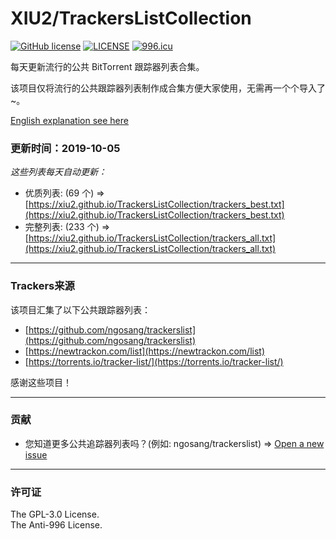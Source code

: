 # XIU2/TrackersListCollection

[![GitHub license](https://img.shields.io/github/license/XIU2/TrackersListCollection.svg?style=flat-square)](https://github.com/XIU2/TrackersListCollection/blob/master/LICENSE)
[![LICENSE](https://img.shields.io/badge/license-Anti%20996-blue.svg?style=flat-square)](https://github.com/996icu/996.ICU/blob/master/LICENSE)
[![996.icu](https://img.shields.io/badge/link-996.icu-red.svg?style=flat-square)](https://996.icu)

每天更新流行的公共 BitTorrent 跟踪器列表合集。  

该项目仅将流行的公共跟踪器列表制作成合集方便大家使用，无需再一个个导入了~。  

[English explanation see here](https://github.com/XIU2/TrackersListCollection/blob/master/README.md)

### 更新时间：2019-10-05

*这些列表每天自动更新：*

* 优质列表: (69 个) =>  
[https://xiu2.github.io/TrackersListCollection/trackers_best.txt](https://xiu2.github.io/TrackersListCollection/trackers_best.txt)
* 完整列表: (233 个) =>  
[https://xiu2.github.io/TrackersListCollection/trackers_all.txt](https://xiu2.github.io/TrackersListCollection/trackers_all.txt)

****

### Trackers来源

该项目汇集了以下公共跟踪器列表：
* [https://github.com/ngosang/trackerslist](https://github.com/ngosang/trackerslist)
* [https://newtrackon.com/list](https://newtrackon.com/list)
* [https://torrents.io/tracker-list/](https://torrents.io/tracker-list/)

感谢这些项目！

****

### 贡献

* 您知道更多公共追踪器列表吗？(例如: ngosang/trackerslist) => [Open a new issue](https://github.com/XIU2/TrackersListCollection/issues/new)

****

### 许可证
The GPL-3.0 License.  
The Anti-996 License.
